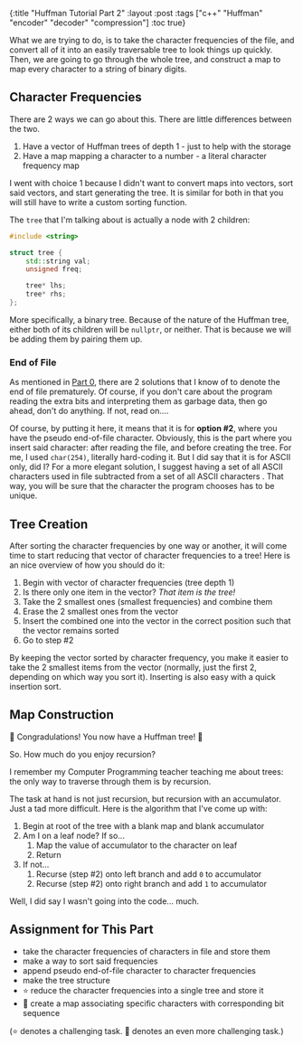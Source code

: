 {:title "Huffman Tutorial Part 2"
 :layout :post
 :tags  ["c++" "Huffman" "encoder" "decoder" "compression"]
 :toc true}

What we are trying to do, is to take the character frequencies of the file, and
convert all of it into an easily traversable tree to look things up quickly.
Then, we are going to go through the whole tree, and construct a map to map
every character to a string of binary digits.

## Character Frequencies

There are 2 ways we can go about this. There are little differences between the
two.

1. Have a vector of Huffman trees of depth 1 - just to help with the storage
2. Have a map mapping a character to a number - a literal character frequency
   map

I went with choice 1 because I didn't want to convert maps into vectors, sort
said vectors, and start generating the tree. It is similar for both in that you
will still have to write a custom sorting function.

The `tree` that I'm talking about is actually a node with 2 children:

``` cpp
#include <string>

struct tree {
    std::string val;
    unsigned freq;

    tree* lhs;
    tree* rhs;
};
```

More specifically, a binary tree. Because of the nature of the Huffman tree,
either both of its children will be `nullptr`, or neither. That is because we
will be adding them by pairing them up.

### End of File

As mentioned in [Part 0][p0], there are 2 solutions that I know of to denote
the end of file prematurely. Of course, if you don't care about the program
reading the extra bits and interpreting them as garbage data, then go ahead,
don't do anything. If not, read on....

Of course, by putting it here, it means that it is for **option #2**, where you
have the pseudo end-of-file character. Obviously, this is the part where you
insert said character: after reading the file, and before creating the tree. For
me, I used `char(254)`, literally hard-coding it. But I did say that it is for
ASCII only, did I? For a more elegant solution, I suggest having a set of all
ASCII characters used in file subtracted from a set of all ASCII characters .
That way, you will be sure that the character the program chooses has to be
unique.

## Tree Creation

After sorting the character frequencies by one way or another, it will come time
to start reducing that vector of character frequencies to a tree! Here is an nice
overview of how you should do it:

1. Begin with vector of character frequencies (tree depth 1)
2. Is there only one item in the vector? *That item is the tree!*
3. Take the 2 smallest ones (smallest frequencies) and combine them
4. Erase the 2 smallest ones from the vector
5. Insert the combined one into the vector in the correct position such that the
   vector remains sorted
6. Go to step #2

By keeping the vector sorted by character frequency, you make it easier to take
the 2 smallest items from the vector (normally, just the first 2, depending on
which way you sort it). Inserting is also easy with a quick insertion sort.

## Map Construction

:confetti_ball: Congradulations! You now have a Huffman tree! :confetti_ball:

So. How much do you enjoy recursion?

I remember my Computer Programming teacher teaching me about trees: the only
way to traverse through them is by recursion.

The task at hand is not just recursion, but recursion with an accumulator. Just
a tad more difficult. Here is the algorithm that I've come up with:

1. Begin at root of the tree with a blank map and blank accumulator
2. Am I on a leaf node? If so...
    1. Map the value of accumulator to the character on leaf
    2. Return
3. If not...
    1. Recurse (step #2) onto left branch and add `0` to accumulator
    2. Recurse (step #2) onto right branch and add `1` to accumulator

Well, I did say I wasn't going into the code... much.

## Assignment for This Part

- take the character frequencies of characters in file and store them
- make a way to sort said frequencies
- append pseudo end-of-file character to character frequencies
- make the tree structure
- :star: reduce the character frequencies into a single tree and store it
- :star2: create a map associating specific characters with corresponding bit
  sequence

(:star: denotes a challenging task. :star2: denotes an even more challenging
    task.)

[p0]: /huffman/2016/07/05/huffman-tutorial-00.html

